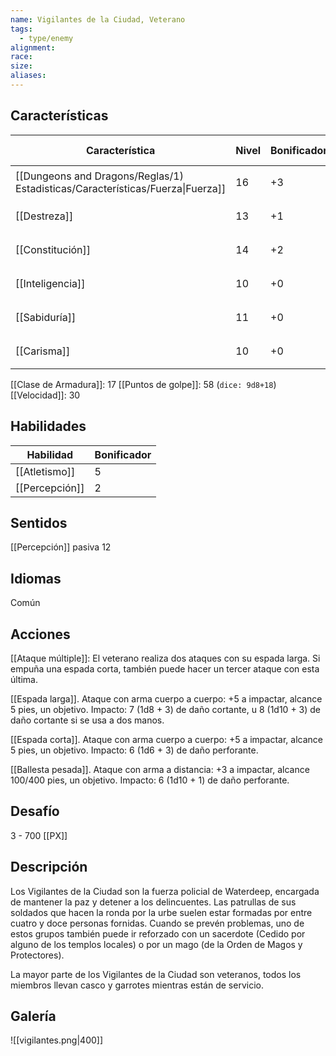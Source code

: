 ```yaml
---
name: Vigilantes de la Ciudad, Veterano
tags:
  - type/enemy
alignment: 
race: 
size: 
aliases:
---
```


## Características

| Característica                                                                 | Nivel | Bonificador | Lanzar dado      |
| ------------------------------------------------------------------------------ | ----- | ----------- | ---------------- |
| [[Dungeons and Dragons/Reglas/1) Estadisticas/Características/Fuerza\|Fuerza]] | 16    | +3          | `dice: 1d20 + 3` |
| [[Destreza]]                                                                   | 13    | +1          | `dice: 1d20 + 1` |
| [[Constitución]]                                                               | 14    | +2          | `dice: 1d20 + 2` |
| [[Inteligencia]]                                                               | 10    | +0          | `dice: 1d20 + 0` |
| [[Sabiduría]]                                                                  | 11    | +0          | `dice: 1d20 + 0` |
| [[Carisma]]                                                                    | 10    | +0          | `dice: 1d20 + 0` |
[[Clase de Armadura]]: 17
[[Puntos de golpe]]: 58 (`dice: 9d8+18`)
[[Velocidad]]: 30

## Habilidades

| Habilidad | Bonificador |
| --------- | ----------- |
| [[Atletismo]]          | 5            |
| [[Percepción]]          | 2            |

## Sentidos

[[Percepción]] pasiva 12

## Idiomas

Común

## Acciones

[[Ataque múltiple]]: El veterano realiza dos ataques con su espada larga. Si empuña una espada corta, también puede hacer un tercer ataque con esta última.

[[Espada larga]]. Ataque con arma cuerpo a cuerpo: +5 a impactar, alcance 5 pies, un objetivo. Impacto: 7 (1d8 + 3) de daño cortante, u 8 (1d10 + 3) de daño cortante si se usa a dos manos.

[[Espada corta]]. Ataque con arma cuerpo a cuerpo: +5 a impactar, alcance 5 pies, un objetivo. Impacto: 6 (1d6 + 3) de daño perforante.

[[Ballesta pesada]]. Ataque con arma a distancia: +3 a impactar, alcance 100/400 pies, un objetivo. Impacto: 6 (1d10 + 1) de daño perforante.

## Desafío

3 - 700 [[PX]]

## Descripción

Los Vigilantes de la Ciudad son la fuerza policial de Waterdeep, encargada de mantener la paz y detener a los delincuentes. Las patrullas de sus soldados que hacen la ronda por la urbe suelen estar formadas por entre cuatro y doce personas fornidas. Cuando se prevén problemas, uno de estos grupos también puede ir reforzado con un sacerdote (Cedido por alguno de los templos locales) o por un mago (de la Orden de Magos y Protectores).

La mayor parte de los Vigilantes de la Ciudad son veteranos, todos los miembros llevan casco y garrotes mientras están de servicio.

## Galería


![[vigilantes.png|400]]
